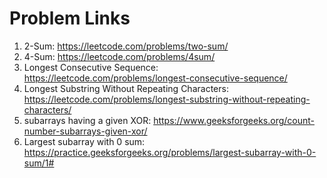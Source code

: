 # Problem Links

1. 2-Sum: https://leetcode.com/problems/two-sum/
2. 4-Sum: https://leetcode.com/problems/4sum/
3. Longest Consecutive Sequence: https://leetcode.com/problems/longest-consecutive-sequence/
4. Longest Substring Without Repeating Characters: https://leetcode.com/problems/longest-substring-without-repeating-characters/
5. subarrays having a given XOR: https://www.geeksforgeeks.org/count-number-subarrays-given-xor/
6. Largest subarray with 0 sum: https://practice.geeksforgeeks.org/problems/largest-subarray-with-0-sum/1#
